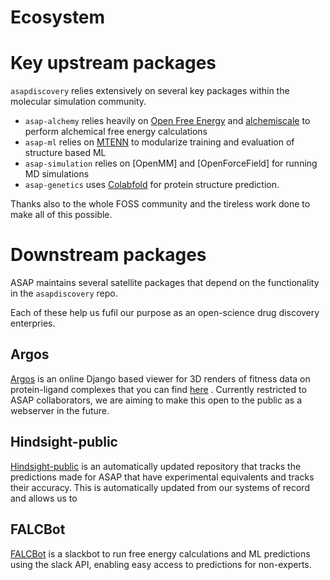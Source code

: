 Ecosystem
==========

# Key upstream packages 

`asapdiscovery` relies extensively on several key packages within the molecular simulation community. 

* `asap-alchemy` relies heavily on [Open Free Energy](https://openfree.energy/) and [alchemiscale](https://github.com/openforcefield/alchemiscale) to perform alchemical free energy calculations
* `asap-ml` relies on [MTENN](https://github.com/choderalab/mtenn) to modularize training and evaluation of structure based ML
* `asap-simulation` relies on [OpenMM] and [OpenForceField] for running MD simulations
* `asap-genetics` uses [Colabfold](https://github.com/sokrypton/ColabFold) for protein structure prediction. 

Thanks also to the whole FOSS community and the tireless work done to make all of this possible.  

# Downstream packages

ASAP maintains several satellite packages that depend on the functionality in the `asapdiscovery` repo.

Each of these help us fufil our purpose as an open-science drug discovery enterpries. 

## Argos 

[Argos](https://github.com/asapdiscovery/argos) is an online Django based viewer for 3D renders of fitness data on protein-ligand complexes that you can find [here](https://argos.asapdata.org/accounts/login/?next=/argos_viewer) . Currently restricted to ASAP collaborators, we are aiming to make this open to the public as a webserver in the future. 

## Hindsight-public 

[Hindsight-public](https://github.com/asapdiscovery/hindsight-public) is an automatically updated repository that tracks the predictions made for ASAP that have experimental equivalents and tracks their accuracy. This is automatically updated from our systems of record and allows us to 

## FALCBot 

[FALCBot](https://github.com/asapdiscovery/FALCBot) is a slackbot to run free energy calculations and ML predictions using the slack API, enabling easy access to predictions for non-experts. 
